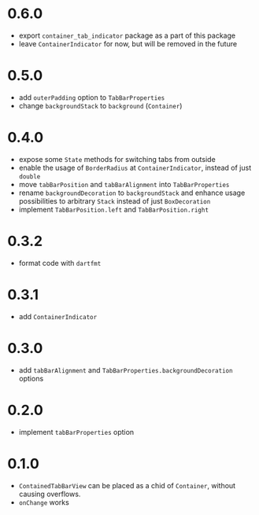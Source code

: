# 0.6.0

- export `container_tab_indicator` package as a part of this package
- leave `ContainerIndicator` for now, but will be removed in the future

# 0.5.0

- add `outerPadding` option to `TabBarProperties`
- change `backgroundStack` to `background` (`Container`)

# 0.4.0

- expose some `State` methods for switching tabs from outside
- enable the usage of `BorderRadius` at `ContainerIndicator`, instead of just `double`
- move `tabBarPosition` and `tabBarAlignment` into `TabBarProperties`
- rename `backgroundDecoration` to `backgroundStack` and enhance usage possibilities to arbitrary `Stack` instead of just `BoxDecoration`
- implement `TabBarPosition.left` and `TabBarPosition.right`

# 0.3.2

- format code with `dartfmt`

# 0.3.1

- add `ContainerIndicator`

# 0.3.0

- add `tabBarAlignment` and `TabBarProperties.backgroundDecoration` options

# 0.2.0

- implement `tabBarProperties` option

# 0.1.0

- `ContainedTabBarView` can be placed as a chid of `Container`, without causing overflows.
- `onChange` works
